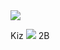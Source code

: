 <html>
<body>
<img src="https://media.discordapp.net/attachments/1112204674083344486/1174515073952256050/Untitled_Artwork_1_1_1.png?ex=6567df67&is=65556a67&hm=b6478aa468e50d663d7d49a17f0979478fb9fce0cee3b8f2bc704c36a603e5e2&=&width=291&height=388">
<P>Kiz <img src="https://64.media.tumblr.com/5a7651323527f657c2d34cf96d8fd71c/2f63e265cb249f48-e3/s75x75_c1/1fc0fad28273bb3d5505878e3227a27b9ad8950f.gifv"> 2B</P>
